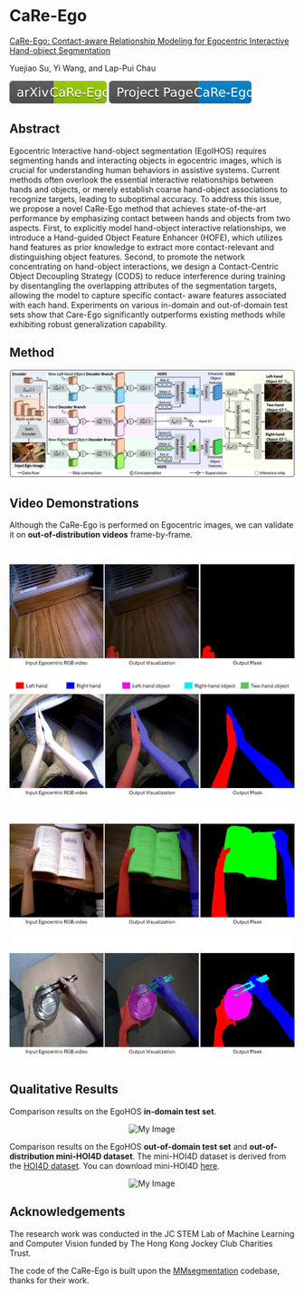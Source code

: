 # CaRe-Ego
[CaRe-Ego: Contact-aware Relationship Modeling for Egocentric Interactive Hand-object Segmentation](https://arxiv.org/abs/2407.05576)

Yuejiao Su, Yi Wang, and Lap-Pui Chau

[![Logo](https://raw.githubusercontent.com/yuggiehk/CaRe-Ego/17be80be91e4c5cce0a2c2a05fca1510d5722276/assets/arxiv.svg)](https://arxiv.org/abs/2407.05576)
[![Logo](https://raw.githubusercontent.com/yuggiehk/CaRe-Ego/58a2692e8eaf8931b3556d0c56dd86454066c83e/assets/projectpage.svg)](https://yuggiehk.github.io/CaRe-Ego/)




## Abstract
Egocentric Interactive hand-object segmentation (EgoIHOS) requires segmenting hands and interacting objects in egocentric images, which is crucial for understanding human behaviors in assistive systems. Current methods often overlook the essential interactive relationships between hands and objects, or merely establish coarse hand-object associations to recognize targets, leading to suboptimal accuracy. To address this issue, we propose a novel CaRe-Ego method that achieves state-of-the-art performance by emphasizing contact between hands and objects from two aspects. First, to explicitly model hand-object interactive relationships, we introduce a Hand-guided Object Feature Enhancer (HOFE), which utilizes hand features as prior knowledge to extract more contact-relevant and distinguishing object features. Second, to promote the network concentrating on hand-object interactions, we design a Contact-Centric Object Decoupling Strategy (CODS) to reduce interference during training by disentangling the overlapping attributes of the segmentation targets, allowing the model to capture specific contact- aware features associated with each hand. Experiments on various in-domain and out-of-domain test sets show that Care-Ego significantly outperforms existing methods while exhibiting robust generalization capability.

## Method
<div align="center">
    <img src="https://github.com/yuggiehk/CaRe-Ego/blob/main/imgs/fig_2.png?raw=true" alt="My Image"/>
</div>

## Video Demonstrations
Although the CaRe-Ego is performed on Egocentric images, we can validate it on **out-of-distribution videos** frame-by-frame.

<div align="center">
    <img src="https://github.com/yuggiehk/CaRe-Ego/blob/main/imgs/video1.gif" alt="My Image" />
</div>

<div align="center">
    <img src="https://github.com/yuggiehk/CaRe-Ego/blob/main/imgs/video2.gif" alt="My Image" />
</div>

<div align="center">
    <img src="https://github.com/yuggiehk/CaRe-Ego/blob/main/imgs/video3.gif" alt="My Image" />
</div>

<div align="center">
    <img src="https://github.com/yuggiehk/CaRe-Ego/blob/main/imgs/video4.gif" alt="My Image" />
</div>

## Qualitative Results
Comparison results on the EgoHOS **in-domain test set**.
<div align="center">
    <img src="https://github.com/yuggiehk/CaRe-Ego/blob/main/imgs/1.png" alt="My Image" height="400"/>
</div>

Comparison results on the EgoHOS **out-of-domain test set** and **out-of-distribution mini-HOI4D dataset**. The mini-HOI4D dataset is derived from the [HOI4D dataset](https://hoi4d.github.io/). You can download mini-HOI4D [here]().
<div align="center">
    <img src="https://github.com/yuggiehk/CaRe-Ego/blob/main/imgs/51.png?raw=true" alt="My Image" height="400"/>
</div>



## Acknowledgements
The research work was conducted in the JC STEM Lab of Machine Learning and Computer Vision funded by The Hong Kong Jockey Club Charities Trust.

The code of the CaRe-Ego is built upon the [MMsegmentation](https://github.com/open-mmlab/mmsegmentation) codebase, thanks for their work.








